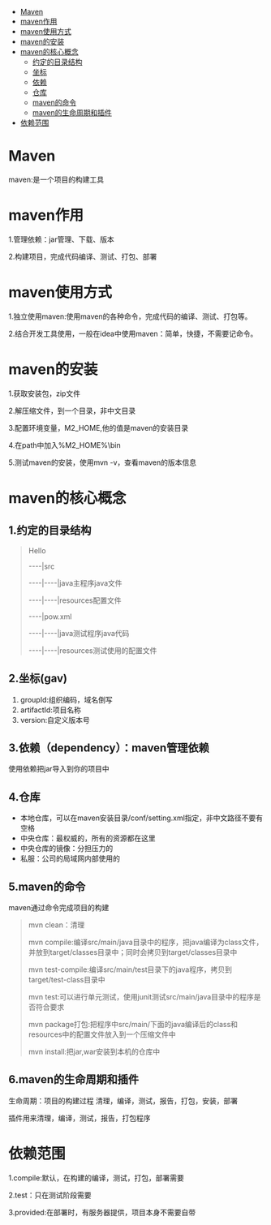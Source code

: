 * [Maven](#maven)
* [maven作用](#maven作用)
* [maven使用方式](#maven使用方式)
* [maven的安装](#maven的安装)
* [maven的核心概念](#maven的核心概念)
    * [约定的目录结构](#1约定的目录结构)
    * [坐标](#2坐标gav)
    * [依赖](#3依赖dependencymaven管理依赖)
    * [仓库](#4仓库)
    * [maven的命令](#5maven的命令)
    * [maven的生命周期和插件](#6maven的生命周期和插件)
* [依赖范围](#依赖范围)

# Maven

maven:是一个项目的构建工具

# maven作用

1.管理依赖：jar管理、下载、版本

2.构建项目，完成代码编译、测试、打包、部署

# maven使用方式

1.独立使用maven:使用maven的各种命令，完成代码的编译、测试、打包等。

2.结合开发工具使用，一般在idea中使用maven：简单，快捷，不需要记命令。

# maven的安装

1.获取安装包，zip文件

2.解压缩文件，到一个目录，非中文目录

3.配置环境变量，M2_HOME,他的值是maven的安装目录

4.在path中加入%M2_HOME%\bin

5.测试maven的安装，使用mvn -v，查看maven的版本信息

# maven的核心概念

## 1.约定的目录结构

> Hello
>
> ----|src
>
> ----|----|java主程序java文件
>
> ----|----|resources配置文件
>
> ----|pow.xml
>
> ----|----|java测试程序java代码
>
> ----|----|resources测试使用的配置文件

## 2.坐标(gav)

1. groupId:组织编码，域名倒写
2. artifactId:项目名称
3. version:自定义版本号

## 3.依赖（dependency）：maven管理依赖

使用依赖把jar导入到你的项目中

## 4.仓库

* 本地仓库，可以在maven安装目录/conf/setting.xml指定，<localRepository>非中文路径</localRepository>不要有空格
* 中央仓库：最权威的，所有的资源都在这里
* 中央仓库的镜像：分担压力的
* 私服：公司的局域网内部使用的

## 5.maven的命令

maven通过命令完成项目的构建

> mvn clean：清理
>
> mvn compile:编译src/main/java目录中的程序，把java编译为class文件，并放到target/classes目录中；同时会拷贝到target/classes目录中
>
> mvn test-compile:编译src/main/test目录下的java程序，拷贝到target/test-class目录中
>
> mvn test:可以进行单元测试，使用junit测试src/main/java目录中的程序是否符合要求
>
> mvn package打包:把程序中src/main/下面的java编译后的class和resources中的配置文件放入到一个压缩文件中
>
> mvn install:把jar,war安装到本机的仓库中

## 6.maven的生命周期和插件

生命周期：项目的构建过程 清理，编译，测试，报告，打包，安装，部署

插件用来清理，编译，测试，报告，打包程序

# 依赖范围

1.compile:默认，在构建的编译，测试，打包，部署需要

2.test：只在测试阶段需要

3.provided:在部署时，有服务器提供，项目本身不需要自带